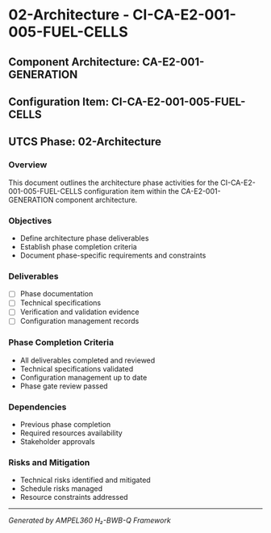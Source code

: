 # 02-Architecture - CI-CA-E2-001-005-FUEL-CELLS

## Component Architecture: CA-E2-001-GENERATION
## Configuration Item: CI-CA-E2-001-005-FUEL-CELLS
## UTCS Phase: 02-Architecture

### Overview
This document outlines the architecture phase activities for the CI-CA-E2-001-005-FUEL-CELLS configuration item within the CA-E2-001-GENERATION component architecture.

### Objectives
- Define architecture phase deliverables
- Establish phase completion criteria
- Document phase-specific requirements and constraints

### Deliverables
- [ ] Phase documentation
- [ ] Technical specifications
- [ ] Verification and validation evidence
- [ ] Configuration management records

### Phase Completion Criteria
- All deliverables completed and reviewed
- Technical specifications validated
- Configuration management up to date
- Phase gate review passed

### Dependencies
- Previous phase completion
- Required resources availability
- Stakeholder approvals

### Risks and Mitigation
- Technical risks identified and mitigated
- Schedule risks managed
- Resource constraints addressed

---
*Generated by AMPEL360 H₂-BWB-Q Framework*
